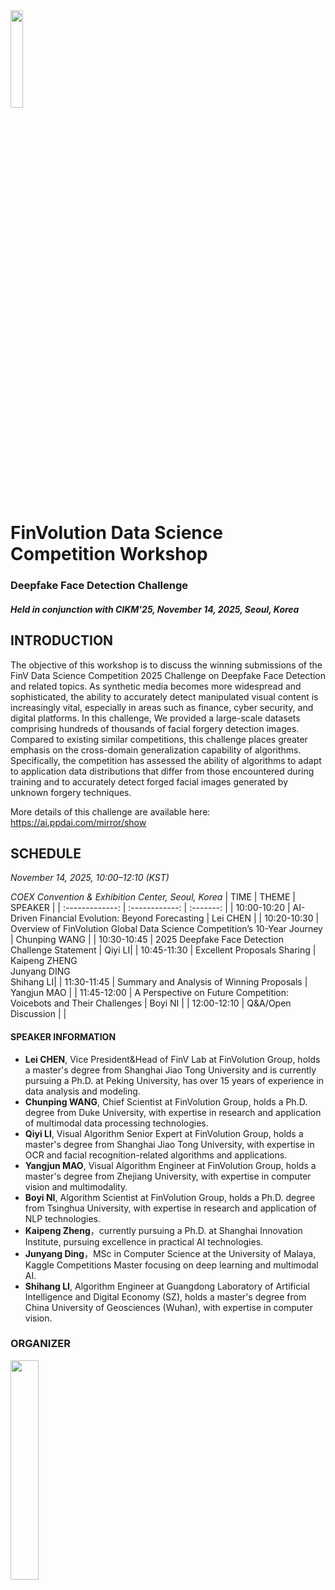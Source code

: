 <img src="https://youke1.picui.cn/s1/2025/10/17/68f1e9aa7bae1.png" width="20%">

# FinVolution Data Science Competition Workshop
### Deepfake Face Detection Challenge
##### Held in conjunction with CIKM'25, November 14, 2025, Seoul, Korea

## INTRODUCTION
The objective of this workshop is to discuss the winning submissions of the FinV Data Science Competition 2025 Challenge on Deepfake Face Detection and related topics. 
As synthetic media becomes more widespread and sophisticated, the ability to accurately detect manipulated visual content is increasingly vital, especially in areas such as finance, cyber security, and digital platforms. In this challenge, We provided a large-scale datasets comprising hundreds of thousands of facial forgery detection images. Compared to existing similar competitions, this challenge places greater emphasis on the cross-domain generalization capability of algorithms. Specifically, the competition has assessed the ability of algorithms to adapt to application data distributions that differ from those encountered during training and to accurately detect forged facial images generated by unknown forgery techniques.

More details of this challenge are available here: https://ai.ppdai.com/mirror/show 

## SCHEDULE
*November 14, 2025, 10:00–12:10 (KST)*

*COEX Convention & Exhibition Center, Seoul, Korea*
|           TIME       |    THEME    | SPEAKER |
| :-------------: | :------------: | :-------:  |
| 10:00-10:20   | AI-Driven Financial Evolution: Beyond Forecasting | Lei CHEN |
| 10:20-10:30   | Overview of FinVolution Global Data Science Competition’s 10-Year Journey	 | Chunping WANG |
| 10:30-10:45  	 | 2025 Deepfake Face Detection Challenge Statement | Qiyi LI|
| 10:45-11:30    | Excellent Proposals Sharing | Kaipeng ZHENG<br> Junyang DING<br> Shihang LI|
| 11:30-11:45    | Summary and Analysis of Winning Proposals | Yangjun MAO |
| 11:45-12:00   | A Perspective on Future Competition: Voicebots and Their Challenges | Boyi NI |
| 12:00-12:10   | 	Q&A/Open Discussion	 | |

#### SPEAKER INFORMATION 
- **Lei CHEN**, Vice President&Head of FinV Lab at FinVolution Group, holds a master's degree from Shanghai Jiao Tong University and is currently pursuing a Ph.D. at Peking University, has over 15 years of experience in data analysis and modeling.
- **Chunping WANG**, Chief Scientist at FinVolution Group, holds a Ph.D. degree from Duke University, with expertise in research and application of multimodal data processing technologies.
- **Qiyi LI**, Visual Algorithm Senior Expert at FinVolution Group, holds a master's degree from Shanghai Jiao Tong University, with expertise in OCR and facial recognition-related algorithms and applications.
- **Yangjun MAO**, Visual Algorithm Engineer at FinVolution Group, holds a master's degree from Zhejiang University, with expertise in computer vision and multimodality.
- **Boyi NI**, Algorithm Scientist at FinVolution Group, holds a Ph.D. degree from Tsinghua University, with expertise in research and application of NLP technologies.
- **Kaipeng Zheng**，currently pursuing a Ph.D. at Shanghai Innovation Institute, pursuing excellence in practical AI technologies.
- **Junyang Ding**，MSc in Computer Science at the University of Malaya, Kaggle Competitions Master focusing on deep learning and multimodal AI.
- **Shihang LI**, Algorithm Engineer at Guangdong Laboratory of Artificial Intelligence and Digital Economy (SZ), holds a master's degree from China University of Geosciences (Wuhan), with expertise in computer vision.
  
### ORGANIZER
<img src="https://youke1.picui.cn/s1/2025/10/15/68ef71ee94c22.png" width="30%">  
